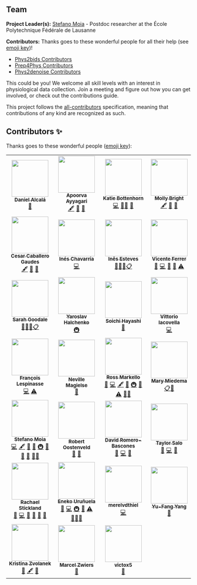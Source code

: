 ## Team

**Project Leader(s):**
[Stefano Moia](https://github.com/smoia) - Postdoc researcher at the École Polytechnique Fédérale de Lausanne

**Contributors:**
Thanks goes to these wonderful people for all their help (see [emoji key](https://allcontributors.org/docs/en/emoji-key))!
- [Phys2bids Contributors](https://github.com/physiopy/phys2bids#contributors-)
- [Prep4Phys Contributors](https://github.com/physiopy/prep4phys#contributors-)
- [Phys2denoise Contributors](https://github.com/physiopy/phys2denoise#contributors-)

This could be you! We welcome all skill levels with an interest in physiological data collection. Join a meeting and figure out how you can get involved, or check out the contributions guide.

This project follows the [all-contributors](https://github.com/all-contributors/all-contributors) specification, meaning that contributions of any kind are recognized as such.

## Contributors ✨

Thanks goes to these wonderful people ([emoji key](https://allcontributors.org/docs/en/emoji-key)):
<!-- ALL-CONTRIBUTORS-LIST:START - Do not remove or modify this section -->
<!-- prettier-ignore-start -->
<!-- markdownlint-disable -->
<table>
  <tr>
    <td align="center"><a href="https://github.com/danalclop"><img src="https://avatars0.githubusercontent.com/u/38854309?v=4?s=100" width="100px;" alt=""/><br /><sub><b>Daniel Alcalá</b></sub></a><br /><a href="#design-danalclop" title="Design">🎨</a></td>
    <td align="center"><a href="https://github.com/AyyagariA"><img src="https://avatars1.githubusercontent.com/u/50453337?v=4?s=100" width="100px;" alt=""/><br /><sub><b>Apoorva Ayyagari</b></sub></a><br /><a href="#content-AyyagariA" title="Content">🖋</a> <a href="#data-AyyagariA" title="Data">🔣</a> <a href="https://github.com/physiopy/phys2bids/commits?author=AyyagariA" title="Documentation">📖</a></td>
    <td align="center"><a href="https://github.com/62442katieb"><img src="https://avatars1.githubusercontent.com/u/14095475?v=4?s=100" width="100px;" alt=""/><br /><sub><b>Katie Bottenhorn</b></sub></a><br /><a href="https://github.com/physiopy/phys2bids/commits?author=62442katieb" title="Code">💻</a> <a href="#mentoring-62442katieb" title="Mentoring">🧑‍🏫</a> <a href="https://github.com/physiopy/phys2bids/pulls?q=is%3Apr+reviewed-by%3A62442katieb" title="Reviewed Pull Requests">👀</a></td>
    <td align="center"><a href="http://brightlab.northwestern.edu"><img src="https://avatars2.githubusercontent.com/u/32640425?v=4?s=100" width="100px;" alt=""/><br /><sub><b>Molly Bright</b></sub></a><br /><a href="#content-BrightMG" title="Content">🖋</a> <a href="#data-BrightMG" title="Data">🔣</a> <a href="#ideas-BrightMG" title="Ideas, Planning, & Feedback">🤔</a></td>
  </tr>
  <tr>
 <td align="center"><a href="https://github.com/CesarCaballeroGaudes"><img src="https://avatars1.githubusercontent.com/u/7611340?v=4?s=100" width="100px;" alt=""/><br /><sub><b>Cesar Caballero Gaudes</b></sub></a><br /><a href="#content-CesarCaballeroGaudes" title="Content">🖋</a> <a href="#data-CesarCaballeroGaudes" title="Data">🔣</a> <a href="#ideas-CesarCaballeroGaudes" title="Ideas, Planning, & Feedback">🤔</a></td>
 <td align="center"><a href="https://github.com/ineschh"><img src="https://avatars0.githubusercontent.com/u/72545702?v=4?s=100" width="100px;" alt=""/><br /><sub><b>Inés Chavarría</b></sub></a><br /><a href="https://github.com/physiopy/phys2bids/commits?author=ineschh" title="Code">💻</a></td>
 <td align="center"><a href="https://github.com/isesteves/"><img src="https://avatars.githubusercontent.com/u/24605642?v=4" width="100px;" alt=""/><br /><sub><b>Inês Esteves</b></sub></a><br /><a href="https://github.com/physiopy/physiopy.github.io/commits?author=isesteves" title="Documentation">📖</a><a href="#mentoring-isesteves" title="Mentoring">🧑‍🏫</a><a href="#eventOrganizing-isesteves" title="Mentoring">📋</a></td>
    <td align="center"><a href="https://github.com/vinferrer"><img src="https://avatars2.githubusercontent.com/u/38909338?v=4?s=100" width="100px;" alt=""/><br /><sub><b>Vicente Ferrer</b></sub></a><br /><a href="https://github.com/physiopy/phys2bids/issues?q=author%3Avinferrer" title="Bug reports">🐛</a> <a href="https://github.com/physiopy/phys2bids/commits?author=vinferrer" title="Code">💻</a> <a href="https://github.com/physiopy/phys2bids/commits?author=vinferrer" title="Documentation">📖</a> <a href="https://github.com/physiopy/phys2bids/pulls?q=is%3Apr+reviewed-by%3Avinferrer" title="Reviewed Pull Requests">👀</a> <a href="https://github.com/physiopy/phys2bids/commits?author=vinferrer" title="Tests">⚠️</a></td>
</tr>
  <tr>
    <td align="center"><a href="https://github.com/goodalse2019"><img src="https://avatars.githubusercontent.com/u/60117796?v=4" width="100px;" alt=""/><br /><sub><b>Sarah Goodale</b></sub></a><br /><a href="https://github.com/physiopy/physiopy.github.io/commits?author=goodalse2019" title="Documentation">📖</a><a href="#mentoring-goodalse2019" title="Mentoring">🧑‍🏫</a><a href="#eventOrganizing-goodalse2019" title="Mentoring">📋</a></td>
    <td align="center"><a href="https://github.com/yarikoptic"><img src="https://avatars.githubusercontent.com/u/39889?v=4?s=100" width="100px;" alt=""/><br /><sub><b>Yaroslav Halchenko</b></sub></a><br /><a href="#infra-yarikoptic" title="Infrastructure (Hosting, Build-Tools, etc)">🚇</a></td>
    <td align="center"><a href="http://soichi.us"><img src="https://avatars3.githubusercontent.com/u/923896?v=4?s=100" width="100px;" alt=""/><br /><sub><b>Soichi Hayashi</b></sub></a><br /><a href="https://github.com/physiopy/phys2bids/issues?q=author%3Asoichih" title="Bug reports">🐛</a></td>
    <td align="center"><a href="https://github.com/viacovella"><img src="https://avatars1.githubusercontent.com/u/1639782?v=4?s=100" width="100px;" alt=""/><br /><sub><b>Vittorio Iacovella</b></sub></a><br /><a href="https://github.com/physiopy/phys2bids/commits?author=viacovella" title="Code">💻</a></td>
</tr>
  <tr>
      <td align="center"><a href="https://github.com/sangfrois"><img src="https://avatars0.githubusercontent.com/u/38385719?v=4?s=100" width="100px;" alt=""/><br /><sub><b>François Lespinasse</b></sub></a><br /><a href="https://github.com/physiopy/phys2bids/commits?author=sangfrois" title="Code">💻</a> <a href="https://github.com/physiopy/phys2bids/commits?author=sangfrois" title="Tests">⚠️</a></td>
    <td align="center"><a href="https://github.com/NevMagi"><img src="https://avatars.githubusercontent.com/u/76997761?v=4" width="100px;" alt=""/><br /><sub><b>Neville Magielse</b></sub></a><br /><a href="https://github.com/physiopy/phys2bids/commits?author=NevMagi" title="Documentation">📖</a></td>
    <td align="center"><a href="http://rossmarkello.com"><img src="https://avatars0.githubusercontent.com/u/14265705?v=4?s=100" width="100px;" alt=""/><br /><sub><b>Ross Markello</b></sub></a><br /><a href="https://github.com/physiopy/phys2bids/issues?q=author%3Armarkello" title="Bug reports">🐛</a> <a href="https://github.com/physiopy/phys2bids/commits?author=rmarkello" title="Code">💻</a> <a href="#content-rmarkello" title="Content">🖋</a> <a href="#ideas-rmarkello" title="Ideas, Planning, & Feedback">🤔</a> <a href="#infra-rmarkello" title="Infrastructure (Hosting, Build-Tools, etc)">🚇</a> <a href="https://github.com/physiopy/phys2bids/pulls?q=is%3Apr+reviewed-by%3Armarkello" title="Reviewed Pull Requests">👀</a> <a href="https://github.com/physiopy/phys2bids/commits?author=rmarkello" title="Tests">⚠️</a> <a href="#mentoring-rmarkello" title="Mentoring">🧑‍🏫</a></td>
     <td align="center"><a href="https://github.com/m-miedema"><img src="https://avatars.githubusercontent.com/u/39968233?v=4?s=100" width="100px;" alt=""/><br /><sub><b>Mary Miedema</b></sub></a><br /><a href="#eventOrganizing-m-miedema" title="Mentoring">📋</a><a href="#documentation-m-miedema" title="Documentation">📖</a></td>
  </tr>
  <tr>
    <td align="center"><a href="https://github.com/smoia"><img src="https://avatars3.githubusercontent.com/u/35300580?v=4?s=100" width="100px;" alt=""/><br /><sub><b>Stefano Moia</b></sub></a><br /><a href="https://github.com/physiopy/phys2bids/commits?author=smoia" title="Code">💻</a> <a href="#content-smoia" title="Content">🖋</a> <a href="#data-smoia" title="Data">🔣</a> <a href="#ideas-smoia" title="Ideas, Planning, & Feedback">🤔</a> <a href="#infra-smoia" title="Infrastructure (Hosting, Build-Tools, etc)">🚇</a> <a href="#projectManagement-smoia" title="Project Management">📆</a> <a href="https://github.com/physiopy/phys2bids/pulls?q=is%3Apr+reviewed-by%3Asmoia" title="Reviewed Pull Requests">👀</a> <a href="https://github.com/physiopy/phys2bids/commits?author=smoia" title="Documentation">📖</a> <a href="#mentoring-smoia" title="Mentoring">🧑‍🏫</a></td>
    <td align="center"><a href="https://github.com/robertoostenveld"><img src="https://avatars1.githubusercontent.com/u/899043?v=4?s=100" width="100px;" alt=""/><br /><sub><b>Robert Oostenveld</b></sub></a><br /><a href="#ideas-robertoostenveld" title="Ideas, Planning, & Feedback">🤔</a> <a href="https://github.com/physiopy/phys2bids/pulls?q=is%3Apr+reviewed-by%3Arobertoostenveld" title="Reviewed Pull Requests">👀</a></td>
    <td align="center"><a href="https://github.com/drombas"><img src="https://avatars.githubusercontent.com/u/50577357?v=4?s=100" width="100px;" alt=""/><br /><sub><b>David Romero-Bascones</b></sub></a><br /><a href="https://github.com/physiopy/phys2bids/issues?q=author%3Adrombas" title="Bug reports">🐛</a> <a href="https://github.com/physiopy/phys2bids/commits?author=drombas" title="Code">💻</a> <a href="https://github.com/physiopy/phys2bids/commits?author=drombas" title="Documentation">📖</a></td>
    <td align="center"><a href="https://github.com/tsalo"><img src="https://avatars3.githubusercontent.com/u/8228902?v=4?s=100" width="100px;" alt=""/><br /><sub><b>Taylor Salo</b></sub></a><br /><a href="#ideas-tsalo" title="Ideas, Planning, & Feedback">🤔</a> <a href="https://github.com/physiopy/phys2bids/commits?author=tsalo" title="Code">💻</a> <a href="https://github.com/physiopy/phys2bids/pulls?q=is%3Apr+reviewed-by%3Atsalo" title="Reviewed Pull Requests">👀</a></td>
  </tr>
  <tr>
    <td align="center"><a href="https://github.com/RayStick"><img src="https://avatars3.githubusercontent.com/u/50215726?v=4?s=100" width="100px;" alt=""/><br /><sub><b>Rachael Stickland</b></sub></a><br /><a href="https://github.com/physiopy/phys2bids/issues?q=author%3ARayStick" title="Bug reports">🐛</a> <a href="https://github.com/physiopy/phys2bids/commits?author=RayStick" title="Code">💻</a> <a href="#data-RayStick" title="Data">🔣</a> <a href="https://github.com/physiopy/phys2bids/commits?author=RayStick" title="Documentation">📖</a> <a href="#userTesting-RayStick" title="User Testing">📓</a> <a href="https://github.com/physiopy/phys2bids/pulls?q=is%3Apr+reviewed-by%3ARayStick" title="Reviewed Pull Requests">👀</a></td>
    <td align="center"><a href="https://github.com/eurunuela"><img src="https://avatars0.githubusercontent.com/u/13706448?v=4?s=100" width="100px;" alt=""/><br /><sub><b>Eneko Uruñuela</b></sub></a><br /><a href="https://github.com/physiopy/phys2bids/issues?q=author%3Aeurunuela" title="Bug reports">🐛</a> <a href="https://github.com/physiopy/phys2bids/commits?author=eurunuela" title="Code">💻</a> <a href="#infra-eurunuela" title="Infrastructure (Hosting, Build-Tools, etc)">🚇</a> <a href="https://github.com/physiopy/phys2bids/pulls?q=is%3Apr+reviewed-by%3Aeurunuela" title="Reviewed Pull Requests">👀</a> <a href="https://github.com/physiopy/phys2bids/commits?author=eurunuela" title="Tests">⚠️</a> <a href="#mentoring-eurunuela" title="Mentoring">🧑‍🏫</a><a href="#documentation-eurunuela" title="Documentation">📖</a></td>
    <td align="center"><a href="https://github.com/merelvdthiel"><img src="https://avatars1.githubusercontent.com/u/72999546?v=4?s=100" width="100px;" alt=""/><br /><sub><b>merelvdthiel</b></sub></a><br /><a href="https://github.com/physiopy/phys2bids/commits?author=merelvdthiel" title="Code">💻</a></td>
     <td align="center"><a href="https://github.com/ufangYang"><img src="https://avatars.githubusercontent.com/u/33165978?v=4" width="100px;" alt=""/><br /><sub><b>Yu-Fang Yang</b></sub></a><br /><a href="https://github.com/physiopy/phys2bids/commits?author=ufangYang" title="Documentation">📖</a></td>
  </tr>
  <tr>
   <td align="center"><a href="https://github.com/kristinazvolanek"><img src="https://avatars3.githubusercontent.com/u/54590158?v=4?s=100" width="100px;" alt=""/><br /><sub><b>Kristina Zvolanek</b></sub></a><br /><a href="#data-kristinazvolanek" title="Data">🔣</a> <a href="#content-kristinazvolanek" title="Content">🖋</a> <a href="https://github.com/physiopy/phys2bids/commits?author=kristinazvolanek" title="Documentation">📖</a></td>
  <td align="center"><a href="https://github.com/marcelzwiers"><img src="https://avatars.githubusercontent.com/u/15156015?v=4?s=100" width="100px;" alt=""/><br /><sub><b>Marcel Zwiers</b></sub></a><br /><a href="#plugin-marcelzwiers" title="Plugin/utility libraries">🔌</a></td>
    <td align="center"><a href="https://github.com/victox5"><img src="https://avatars1.githubusercontent.com/u/56017659?v=4?s=100" width="100px;" alt=""/><br /><sub><b>victox5</b></sub></a><br /><a href="https://github.com/physiopy/phys2bids/commits?author=victox5" title="Documentation">📖</a></td>
  </tr>
</table>

<!-- markdownlint-restore -->
<!-- prettier-ignore-end -->

<!-- ALL-CONTRIBUTORS-LIST:END -->
